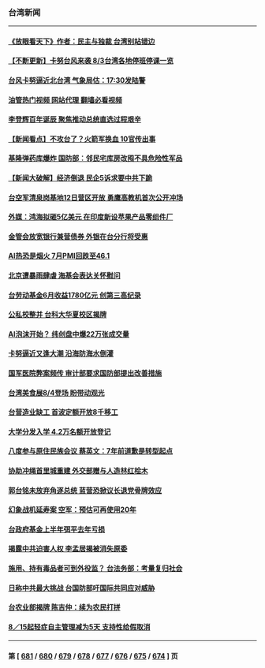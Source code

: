 ### 台湾新闻
---
#### [《放眼看天下》作者：民主与独裁 台湾别站错边](../../pages/ncid1349361/n14046362.md?08022045) 
#### [【不断更新】卡努台风来袭 8/3台湾各地停班停课一览](../../pages/ncid1349361/n14046476.md?08022045) 
#### [台风卡努逼近北台湾 气象局估：17:30发陆警](../../pages/ncid1349361/n14046178.md?08022045) 
#### [油管热门视频 网站代理 翻墙必看视频](http://138.2.39.72:81/youtube.html?epic-marker?08022045)
#### [李登辉百年诞辰 聚焦推动总统直选过程艰辛](../../pages/ncid1349361/n14044829.md?08022045) 
#### [【新闻看点】不攻台了？火箭军换血 10官传出事](../../pages/ncid1349361/n14045960.md?08022045) 
#### [基隆弹药库爆炸 国防部︰邻民宅库房改囤不具危险性军品](../../pages/ncid1349361/n14045926.md?08022045) 
#### [【新闻大破解】经济倒退 民企5诉求要中共下跪](../../pages/ncid1349361/n14045587.md?08022045) 
#### [台空军清泉岗基地12日营区开放 勇鹰高教机首次公开冲场](../../pages/ncid1349361/n14045837.md?08022045) 
#### [外媒：鸿海拟砸5亿美元 在印度新设苹果产品零组件厂](../../pages/ncid1349361/n14045870.md?08022045) 
#### [金管会放宽银行兼营债券 外银在台分行将受惠](../../pages/ncid1349361/n14045860.md?08022045) 
#### [AI热恐是烟火 7月PMI回跌至46.1](../../pages/ncid1349361/n14045865.md?08022045) 
#### [北京遭暴雨肆虐 海基会表达关怀慰问](../../pages/ncid1349361/n14045894.md?08022045) 
#### [台劳动基金6月收益1780亿元  创第三高纪录](../../pages/ncid1349361/n14045873.md?08022045) 
#### [公私校整并 台科大华夏校区揭牌](../../pages/ncid1349361/n14045874.md?08022045) 
#### [AI泡沫开始？ 纬创盘中爆22万张成交量](../../pages/ncid1349361/n14045877.md?08022045) 
#### [卡努逼近又逢大潮 沿海防海水倒灌](../../pages/ncid1349361/n14045879.md?08022045) 
#### [国军医院弊案频传 审计部要求国防部提出改善措施](../../pages/ncid1349361/n14045834.md?08022045) 
#### [台湾美食展8/4登场 盼带动观光](../../pages/ncid1349361/n14045880.md?08022045) 
#### [台营造业缺工 首波定额开放8千移工](../../pages/ncid1349361/n14045886.md?08022045) 
#### [大学分发入学 4.2万名额开放登记](../../pages/ncid1349361/n14045885.md?08022045) 
#### [八度参与原住民族会议 蔡英文：7年前道歉是转型起点](../../pages/ncid1349361/n14045839.md?08022045) 
#### [协助冲绳首里城重建 外交部赠与人造林红桧木](../../pages/ncid1349361/n14045841.md?08022045) 
#### [郭台铭未放弃角逐总统 蓝营恐掀议长退党骨牌效应](../../pages/ncid1349361/n14045838.md?08022045) 
#### [幻象战机延寿案 空军：预估可再使用20年](../../pages/ncid1349361/n14045836.md?08022045) 
#### [台政府基金上半年弭平去年亏损](../../pages/ncid1349361/n14045828.md?08022045) 
#### [揭露中共迫害人权 李孟居揭被消失原委](../../pages/ncid1349361/n14045823.md?08022045) 
#### [施用、持有毒品者可到外役监？ 台法务部：考量复归社会](../../pages/ncid1349361/n14045825.md?08022045) 
#### [日称中共最大挑战 台国防部吁国际共同应对威胁](../../pages/ncid1349361/n14045824.md?08022045) 
#### [台农业部揭牌 陈吉仲：续为农民打拼](../../pages/ncid1349361/n14045779.md?08022045) 
#### [8／15起轻症自主管理减为5天 支持性给假取消](../../pages/ncid1349361/n14045819.md?08022045) 

---
#### 第 [ [681](./681.md?08022045) / [680](./680.md?08022045) / [679](./679.md?08022045) / [678](./678.md?08022045) / [677](./677.md?08022045) / [676](./676.md?08022045) / [675](./675.md?08022045) / [674](./674.md?08022045) ] 页
